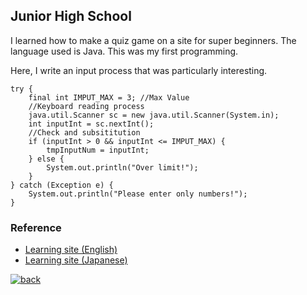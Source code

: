 ## Junior High School

I learned how to make a quiz game on a site for super beginners. The language used is Java. This was my first programming.

Here, I write an input process that was particularly interesting.

```
try {	 
    final int IMPUT_MAX = 3; //Max Value
    //Keyboard reading process
    java.util.Scanner sc = new java.util.Scanner(System.in);	 
    int inputInt = sc.nextInt();	 
    //Check and subsititution
    if (inputInt > 0 && inputInt <= IMPUT_MAX) {	 
        tmpInputNum = inputInt;	 
    } else {	 
        System.out.println("Over limit!");	 
    }	 
} catch (Exception e) {	 
    System.out.println("Please enter only numbers!");	 
}
```

### Reference
- [Learning site (English)](http://www.gamecradle.net/en/document/main/content/doki/index.html)
- [Learning site (Japanese)](http://www.gamecradle.net/document/main/content/doki/introduction.html)


[![back](https://github.com/snoow-sub/portfolio/raw/master/images/back.png)](https://snoow-sub.github.io/portfolio/)
